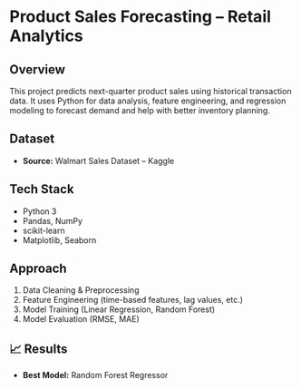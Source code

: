 # Product Sales Forecasting – Retail Analytics

## Overview
This project predicts next-quarter product sales using historical transaction data.
It uses Python for data analysis, feature engineering, and regression modeling to forecast demand and help with better inventory planning.

## Dataset
- **Source:** Walmart Sales Dataset – Kaggle

## Tech Stack
- Python 3
- Pandas, NumPy
- scikit-learn
- Matplotlib, Seaborn

## Approach
1. Data Cleaning & Preprocessing
2. Feature Engineering (time-based features, lag values, etc.)
3. Model Training (Linear Regression, Random Forest)
4. Model Evaluation (RMSE, MAE)

## 📈 Results
- **Best Model:** Random Forest Regressor
